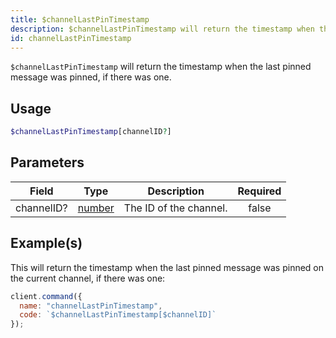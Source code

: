 ```yaml
---
title: $channelLastPinTimestamp
description: $channelLastPinTimestamp will return the timestamp when the last pinned message was pinned, if there was one.
id: channelLastPinTimestamp
---
```


`$channelLastPinTimestamp` will return the timestamp when the last pinned message was pinned, if there was one.

## Usage

```php
$channelLastPinTimestamp[channelID?]
```

## Parameters

| Field      | Type                                                                                              | Description            | Required |
| ---------- | ------------------------------------------------------------------------------------------------- | ---------------------- | :------: |
| channelID? | [number](https://developer.mozilla.org/en-US/docs/Web/JavaScript/Reference/Global_Objects/Number) | The ID of the channel. |  false   |

## Example(s)

This will return the timestamp when the last pinned message was pinned on the current channel, if there was one:

```js
client.command({
  name: "channelLastPinTimestamp",
  code: `$channelLastPinTimestamp[$channelID]`
});
```